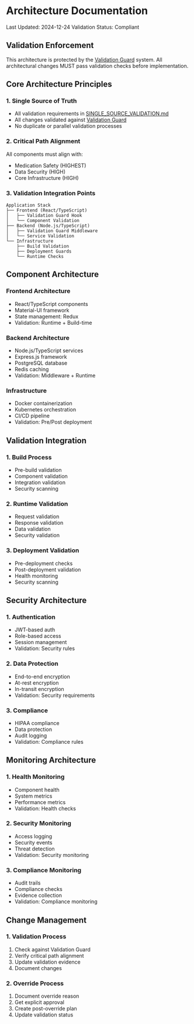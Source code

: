 # Architecture Documentation
Last Updated: 2024-12-24
Validation Status: Compliant

## Validation Enforcement
This architecture is protected by the [Validation Guard](./validation/VALIDATION_GUARD.md) system.
All architectural changes MUST pass validation checks before implementation.

## Core Architecture Principles

### 1. Single Source of Truth
- All validation requirements in [SINGLE_SOURCE_VALIDATION.md](./validation/SINGLE_SOURCE_VALIDATION.md)
- All changes validated against [Validation Guard](./validation/VALIDATION_GUARD.md)
- No duplicate or parallel validation processes

### 2. Critical Path Alignment
All components must align with:
- Medication Safety (HIGHEST)
- Data Security (HIGH)
- Core Infrastructure (HIGH)

### 3. Validation Integration Points
```
Application Stack
├── Frontend (React/TypeScript)
│   ├── Validation Guard Hook
│   └── Component Validation
├── Backend (Node.js/TypeScript)
│   ├── Validation Guard Middleware
│   └── Service Validation
└── Infrastructure
    ├── Build Validation
    ├── Deployment Guards
    └── Runtime Checks
```

## Component Architecture

### Frontend Architecture
- React/TypeScript components
- Material-UI framework
- State management: Redux
- Validation: Runtime + Build-time

### Backend Architecture
- Node.js/TypeScript services
- Express.js framework
- PostgreSQL database
- Redis caching
- Validation: Middleware + Runtime

### Infrastructure
- Docker containerization
- Kubernetes orchestration
- CI/CD pipeline
- Validation: Pre/Post deployment

## Validation Integration

### 1. Build Process
- Pre-build validation
- Component validation
- Integration validation
- Security scanning

### 2. Runtime Validation
- Request validation
- Response validation
- Data validation
- Security validation

### 3. Deployment Validation
- Pre-deployment checks
- Post-deployment validation
- Health monitoring
- Security scanning

## Security Architecture

### 1. Authentication
- JWT-based auth
- Role-based access
- Session management
- Validation: Security rules

### 2. Data Protection
- End-to-end encryption
- At-rest encryption
- In-transit encryption
- Validation: Security requirements

### 3. Compliance
- HIPAA compliance
- Data protection
- Audit logging
- Validation: Compliance rules

## Monitoring Architecture

### 1. Health Monitoring
- Component health
- System metrics
- Performance metrics
- Validation: Health checks

### 2. Security Monitoring
- Access logging
- Security events
- Threat detection
- Validation: Security monitoring

### 3. Compliance Monitoring
- Audit trails
- Compliance checks
- Evidence collection
- Validation: Compliance monitoring

## Change Management

### 1. Validation Process
1. Check against Validation Guard
2. Verify critical path alignment
3. Update validation evidence
4. Document changes

### 2. Override Process
1. Document override reason
2. Get explicit approval
3. Create post-override plan
4. Update validation status
